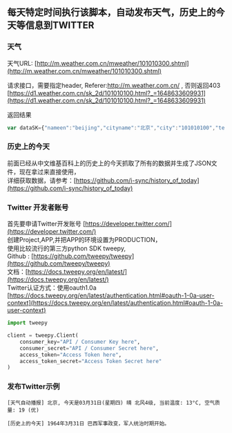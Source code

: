 ## 每天特定时间执行该脚本，自动发布天气，历史上的今天等信息到TWITTER
### 天气
天气URL: [http://m.weather.com.cn/mweather/101010300.shtml](http://m.weather.com.cn/mweather/101010300.shtml)

请求接口，需要指定header, Referer:http://m.weather.com.cn/ , 否则返回403
[https://d1.weather.com.cn/sk_2d/101010100.html?_=1648633609931](https://d1.weather.com.cn/sk_2d/101010100.html?_=1648633609931)

返回结果
```js
var dataSK={"nameen":"beijing","cityname":"北京","city":"101010100","temp":"9","tempf":"48","WD":"东北风","wde":"NE","WS":"2级","wse":"7km\/h","SD":"65%","sd":"65%","qy":"1022","njd":"17km","time":"18:10","rain":"0","rain24h":"0","aqi":"25","aqi_pm25":"25","weather":"多云","weathere":"Cloudy","weathercode":"d01","limitnumber":"1和6","date":"03月30日(星期三)"}
```

### 历史上的今天
前面已经从中文维基百科上的历史上的今天抓取了所有的数据并生成了JSON文件，现在拿过来直接使用，  
详细获取数据，请参考：[https://github.com/i-sync/history_of_today](https://github.com/i-sync/history_of_today)

### Twitter 开发者账号
首先要申请Twitter开发账号 [https://developer.twitter.com/](https://developer.twitter.com/)  
创建Project,APP,并把APP的环境设置为PRODUCTION，  
使用比较流行的第三方python SDK tweepy,  
Github : [https://github.com/tweepy/tweepy](https://github.com/tweepy/tweepy)  
文档：[https://docs.tweepy.org/en/latest/](https://docs.tweepy.org/en/latest/)  
Twitter认证方式：使用oauth1.0a [https://docs.tweepy.org/en/latest/authentication.html#oauth-1-0a-user-context](https://docs.tweepy.org/en/latest/authentication.html#oauth-1-0a-user-context)  
```python
import tweepy

client = tweepy.Client(
    consumer_key="API / Consumer Key here",
    consumer_secret="API / Consumer Secret here",
    access_token="Access Token here",
    access_token_secret="Access Token Secret here"
)
```

### 发布Twitter示例
```
[天气自动播报] 北京, 今天是03月31日(星期四) 晴 北风4级, 当前温度: 13°C, 空气质量: 19 (优)

[历史上的今天] 1964年3月31日 巴西军事政变，军人统治时期开始。
```